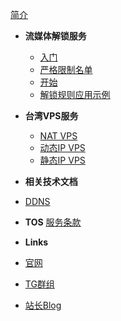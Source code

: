<!-- markdownlint-disable-next-line first-line-heading -->
[简介](README.md)

- **流媒体解锁服务**
  - [入门](streamunlock/kaishi.md)
  - [严格限制名单](streamunlock/netflix.md)
  - [开始](streamunlock/principle.md)
  - [解锁规则应用示例](streamunlock/xray.md)

- **台湾VPS服务**
  - [NAT VPS](vps/natvps.md)
  - [动态IP VPS](vps/hinetvps.md)
  - [静态IP VPS](vps/cn2vps.md)

- **相关技术文档**
- [DDNS](ddns.md)

- **TOS**
[服务条款](tos.md)

- **Links**
- [官网](https://steamsv.com)
- [TG群组](https://t.me/dnsunlock)
- [站长Blog](https://blog.steamsv.com)

